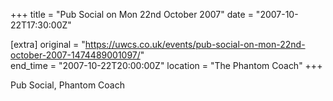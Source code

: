 +++
title = "Pub Social on Mon 22nd October 2007"
date = "2007-10-22T17:30:00Z"

[extra]
original = "https://uwcs.co.uk/events/pub-social-on-mon-22nd-october-2007-1474489001097/"    
end_time = "2007-10-22T20:00:00Z"
location = "The Phantom Coach"
+++

Pub Social, Phantom Coach

